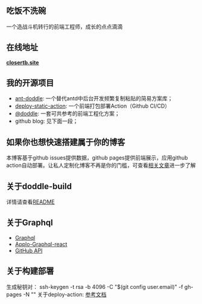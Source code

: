 ## 吃饭不洗碗
一个造战斗机转行的前端工程师，成长的点点滴滴

## 在线地址
**[closertb.site](http://closertb.site)**

## 我的开源项目
 - [ant-doddle](http://doc.closertb.site): 一个替代antd中后台开发频繁复制粘贴的简易方案库；
 - [deploy-static-action](https://github.com/closertb/deploy-static-action): 一个前端打包部署Action（Github CI/CD）
 - [@doddle](): 一套可共参考的前端工程化方案；
 - github blog: 见下面一段；

## 如果你也想快速搭建属于你的博客
本博客基于github issues提供数据，github pages提供前端展示，应用github action自动部署。让私人定制化博客不再是你的门槛，可查看[相关文章][6]进一步了解

## 关于doddle-build
详情请查看[README][1]

## 关于Graphql
 - [Graphql][3]
 - [Applo-Graphql-react][2]
 - [GitHub API][4]  

## 关于构建部署
生成秘钥对： ssh-keygen -t rsa -b 4096 -C "$(git config user.email)" -f gh-pages -N ""
关于deploy-action: [参考文档][5]
 

[1]: https://www.npmjs.com/package/@doddle/doddle-build
[2]: https://www.apollographql.com/docs/react/
[3]: http://graphql.cn/learn/
[4]: https://developer.github.com/v4/explorer/
[5]: https://github.com/marketplace/actions/deploy-action-for-github-pages
[6]: https://github.com/closertb/MyBlog/issues/34